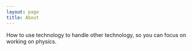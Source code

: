 ```yaml
---
layout: page
title: About
---
```


How to use technology to handle other technology, so you can focus on working on physics.